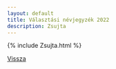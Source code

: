 ```yaml
---
layout: default
title: Választási névjegyzék 2022
description: Zsujta
---
```


{% include Zsujta.html %}

[Vissza](./)